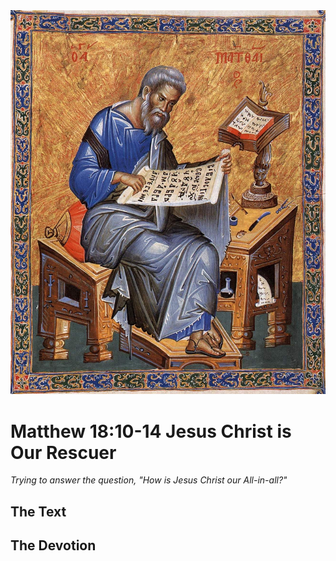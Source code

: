 <img class="intro-right" src="../images/art-matthew.jpg">

# Matthew 18:10-14 Jesus Christ is Our Rescuer

*Trying to answer the question, "How is Jesus Christ our All-in-all?"*

## The Text

## The Devotion